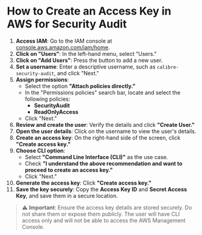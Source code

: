 # How to Create an Access Key in AWS for Security Audit

1. **Access IAM**: Go to the IAM console at [console.aws.amazon.com/iam/home](https://console.aws.amazon.com/iam/home).
2. **Click on "Users"**: In the left-hand menu, select "Users."
3. **Click on "Add Users"**: Press the button to add a new user.
4. **Set a username**: Enter a descriptive username, such as `calibre-security-audit`, and click "Next."
5. **Assign permissions**:
   - Select the option **"Attach policies directly."**
   - In the "Permissions policies" search bar, locate and select the following policies:
     - **SecurityAudit**
     - **ReadOnlyAccess**
   - Click "Next."
6. **Review and create the user**: Verify the details and click **"Create User."**
7. **Open the user details**: Click on the username to view the user's details.
8. **Create an access key**: On the right-hand side of the screen, click **"Create access key."**
9. **Choose CLI option**:
   - Select **"Command Line Interface (CLI)"** as the use case.
   - Check **"I understand the above recommendation and want to proceed to create an access key."**
   - Click "Next."
10. **Generate the access key**: Click **"Create access key."**
11. **Save the key securely**: Copy the **Access Key ID** and **Secret Access Key**, and save them in a secure location.

> ⚠️ **Important**: Ensure the access key details are stored securely. Do not share them or expose them publicly.
> The user will have CLI access only and will not be able to access the AWS Management Console.